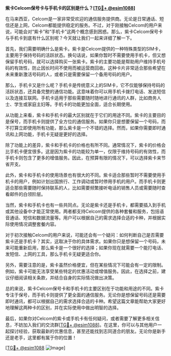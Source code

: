 **紫卡Celcom保号卡与手机卡的区别是什么？[[TG💪+ @esim1088](https://t.me/s/esim1088)]**

在马来西亚，Celcom是一家非常受欢迎的通信服务提供商。无论是日常通话、短信还是上网，Celcom都能提供稳定的服务。不过，对于刚接触Celcom的用户来说，可能会对“紫卡”和“手机卡”这两个概念感到困惑。那么，紫卡Celcom保号卡与手机卡到底有什么区别呢？今天就让我们一起来详细了解一下。

首先，我们需要明确什么是紫卡。紫卡是Celcom提供的一种特殊类型的SIM卡，主要用于保持号码的活跃状态。换句话说，如果你暂时不需要使用手机卡，但又想保留手机号码，就可以选择购买一张紫卡。紫卡的主要功能是帮助用户维持手机号码的有效性，防止因长时间不使用而被运营商回收。这种卡片非常适合那些希望在未来重新激活号码的人，或者只是需要保留一个备用号码的用户。

那么，手机卡又是什么呢？手机卡是传统意义上的SIM卡，它不仅能够保持号码的活跃状态，还具备完整的通信功能。这意味着你可以用手机卡拨打电话、发送短信以及连接互联网。手机卡适用于那些需要随时随地进行通讯的人群，比如商务人士、学生或家庭主妇等。手机卡的功能更加全面，适合长期使用。

从功能上来看，紫卡和手机卡的最大区别就在于它们的用途不同。紫卡的主要目的是保号，而手机卡则提供了全方位的通信服务。如果你只是想要保留一个号码，而不打算立即使用所有功能，那么紫卡是一个不错的选择。然而，如果你需要即时通讯和上网功能，手机卡无疑是更好的选择。

除了功能上的差异，紫卡和手机卡的价格也有所不同。通常情况下，紫卡的价格会比手机卡便宜很多。这是因为紫卡的功能较为单一，仅限于维持号码的有效性，而手机卡则包含了更多的增值服务。因此，在预算有限的情况下，可以选择紫卡来节省开支。

此外，紫卡和手机卡的使用场景也有很大的不同。紫卡适合那些暂时不需要使用手机卡的用户，例如计划出国旅行、工作调动或暂时停用手机的用户。而手机卡则更适合那些需要随时保持联系的人，比如需要频繁接听电话的销售人员或需要随时查看邮件的白领阶层。

当然，紫卡和手机卡也有一些共同点。无论是紫卡还是手机卡，都需要插入到手机或其他设备中才能正常使用。两者都支持Celcom提供的各种套餐和服务，包括语音通话、短信和数据流量等。用户可以根据自己的需求选择合适的卡种，并根据实际使用情况调整套餐内容。

对于初次接触Celcom的用户来说，可能还会有一个疑问：如何判断自己是否需要紫卡还是手机卡？其实，这取决于你的具体需求。如果你只是想保留一个号码，未来可能重新启用，那么紫卡是一个很好的选择；如果你现在就需要一个能打电话、发短信、上网的工具，那么手机卡无疑更适合你。

另外，需要注意的是，紫卡虽然价格便宜，但在某些情况下可能会有一定的限制。例如，紫卡可能无法享受某些特定的优惠活动或增值服务。因此，在选择之前，建议仔细阅读相关条款，并结合自身的实际情况做出决策。

总的来说，紫卡Celcom保号卡和手机卡的主要区别在于功能和用途的不同。紫卡专注于保号，而手机卡则提供了更全面的通信服务。无论你是想保留号码还是需要即时通讯，都可以根据自己的需求选择合适的卡种。希望这篇文章能帮助大家更好地理解这两种卡的区别，并在实际使用中做出明智的选择。

最后，如果你对Celcom的紫卡或手机卡有任何疑问，或者需要了解更多相关信息，不妨加入我们的交流群[[TG💪+ @esim1088](https://t.me/s/esim1088)]。在这里，你可以与其他用户一起探讨经验，获取最新的优惠信息，甚至还能找到志同道合的朋友。无论你是新手还是老手，这里都有属于你的位置！

[[TG💪+ @esim1088](https://t.me/s/esim1088) ![Image](https://i.postimg.cc/4NQfJmqS/Snipaste-2025-05-13-00-14-12.png)]
